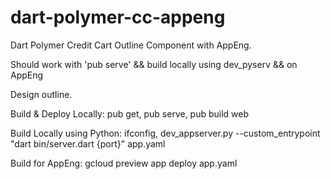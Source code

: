 # dart-polymer-cc-appeng
Dart Polymer Credit Cart Outline Component with AppEng.

Should work with 'pub serve' && build locally using dev_pyserv && on AppEng

Design outline.

Build & Deploy Locally:
    pub get,
    pub serve,
    pub build web

Build Locally using Python:
    ifconfig,
    dev_appserver.py --custom_entrypoint "dart bin/server.dart {port}" app.yaml
    
Build for AppEng:
    gcloud preview app deploy app.yaml
